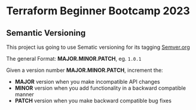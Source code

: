 # Terraform Beginner Bootcamp 2023


## Semantic Versioning

This project ius going to use Sematic versioning for its tagging    [Semver.org](https://semver.org/)   

The general Format:
**MAJOR.MINOR.PATCH**, eg. `1.0.1`  

Given a version number **MAJOR.MINOR.PATCH**, increment the:
- **MAJOR** version when you make incompatible API changes 
- **MINOR** version when you add functionality in a backward compatible manner
- **PATCH** version when you make backward compatible bug fixes

